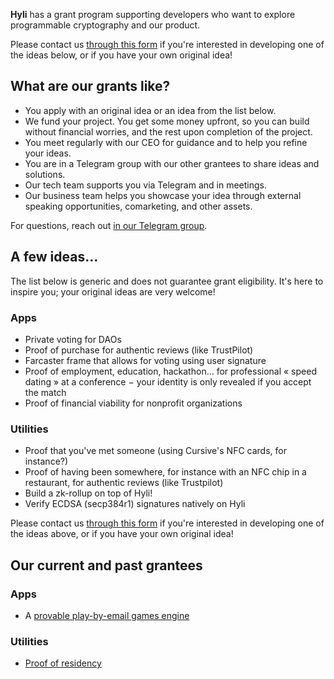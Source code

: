 **Hyli** has a grant program supporting developers who want to explore programmable cryptography and our product.

Please contact us [through this form](https://docs.google.com/forms/d/e/1FAIpQLSf5i2HNkeR3lHSljBdeeTR_0Xx4FsJc6zCb2MY2eBgz-EnbjQ/viewform?usp=sf_link) if you're interested in developing one of the ideas below, or if you have your own original idea!

## What are our grants like?

- You apply with an original idea or an idea from the list below.
- We fund your project. You get some money upfront, so you can build without financial worries, and the rest upon completion of the project.
- You meet regularly with our CEO for guidance and to help you refine your ideas.
- You are in a Telegram group with our other grantees to share ideas and solutions.
- Our tech team supports you via Telegram and in meetings.
- Our business team helps you showcase your idea through external speaking opportunities, comarketing, and other assets.

For questions, reach out [in our Telegram group](https://t.me/hyli_org).

## A few ideas…

The list below is generic and does not guarantee grant eligibility. It's here to inspire you; your original ideas are very welcome!

### Apps

- Private voting for DAOs
- Proof of purchase for authentic reviews (like TrustPilot)
- Farcaster frame that allows for voting using user signature
- Proof of employment, education, hackathon… for professional « speed dating » at a conference − your identity is only revealed if you accept the match
- Proof of financial viability for nonprofit organizations

### Utilities

- Proof that you've met someone (using Cursive's NFC cards, for instance?)
- Proof of having been somewhere, for instance with an NFC chip in a restaurant, for authentic reviews (like Trustpilot)
- Build a zk-rollup on top of Hyli!
- Verify ECDSA (secp384r1) signatures natively on Hyli

Please contact us [through this form](https://docs.google.com/forms/d/e/1FAIpQLSf5i2HNkeR3lHSljBdeeTR_0Xx4FsJc6zCb2MY2eBgz-EnbjQ/viewform?usp=sf_link) if you're interested in developing one of the ideas above, or if you have your own original idea!

## Our current and past grantees

### Apps

- A [provable play-by-email games engine](https://github.com/MatteoMer/provable-email-game-engine)

### Utilities

- [Proof of residency](https://github.com/rutefig/proof-of-residency)
